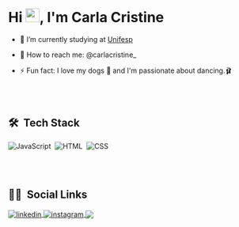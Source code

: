 <!--
### Hi I'm Carla 👋


- I’m currently studying at Unifesp 🎓
- I’m currently learning HTML, CSS, JAVASCRIPT 👩🏻‍💻 
- How to reach me: @carlacristine_ 📱
- Fun fact: I love my dogs 🐶 and I'm passionate about dancing.🩰
-->
<h1 align="left">Hi <img src="https://raw.githubusercontent.com/kaueMarques/kaueMarques/master/hi.gif" height="28px">, I'm Carla Cristine</h1>

- 🔭 I’m currently studying at [Unifesp](https://www.unifesp.br)

- 📌 How to reach me: @carlacristine_ 

- ⚡ Fun fact: I love my dogs 🐶 and I'm passionate about dancing.🩰

<br><br>

## 🛠 &nbsp;Tech Stack

![JavaScript](https://img.shields.io/badge/-JavaScript-05122A?style=flat&logo=javascript)&nbsp;
![HTML](https://img.shields.io/badge/-HTML-05122A?style=flat&logo=HTML5)&nbsp;
![CSS](https://img.shields.io/badge/-CSS-05122A?style=flat&logo=CSS3&logoColor=1572B6)&nbsp;


<br><br>


## 👩🏻 &nbsp;Social Links

<a href="https://www.linkedin.com/in/carla-cristine-ab1a33215/" target="_blank">
  <img align="center" src="https://img.shields.io/badge/-LinkedIn-%230077B5?style=for-the-badge&logo=linkedin&logoColor=white" alt="linkedin"/>
</a>
<a href="https://www.instagram.com/carlacristine_/" target="_blank">
 <img align="center" src="https://img.shields.io/badge/-Instagram-%23E4405F?style=for-the-badge&logo=instagram&logoColor=white" alt="instagram"/>
</a>
<a href = "mailto:carlacs.cristine@gmail.com"><img align="center" src="https://img.shields.io/badge/-Gmail-%23333?style=for-the-badge&logo=gmail&logoColor=white" target="_blank"></a>
</p>

